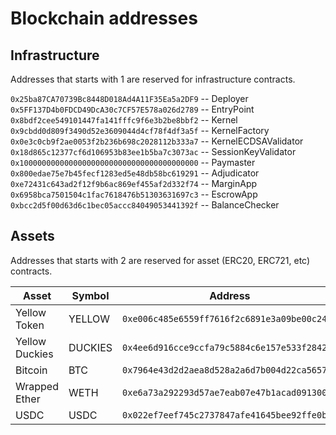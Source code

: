 # Blockchain addresses

## Infrastructure

Addresses that starts with 1 are reserved for infrastructure contracts.

`0x25ba87CA70739Bc8448D018Ad4A11F35Ea5a2DF9` -- Deployer
`0x5FF137D4b0FDCD49DcA30c7CF57E578a026d2789` -- EntryPoint
`0x8bdf2cee549101447fa141fffc9f6e3b2be8bbf2` -- Kernel
`0x9cbdd0d809f3490d52e3609044d4cf78f4df3a5f` -- KernelFactory
`0x0e3c0cb9f2ae0053f2b236b698c2028112b333a7` -- KernelECDSAValidator
`0x18d865c12377cf6d106953b83ee1b5ba7c3073ac` -- SessionKeyValidator
`0x1000000000000000000000000000000000000000` -- Paymaster
`0x800edae75e7b45fecf1283ed5e48db58bc619291` -- Adjudicator
`0xe72431c643ad2f12f9b6ac869ef455af2d332f74` -- MarginApp
`0x6958bca7501504c1fac7618476b51303631697c3` -- EscrowApp
`0xbcc2d5f00d63d6c1bec05accc84049053441392f` -- BalanceChecker

## Assets

Addresses that starts with 2 are reserved for asset (ERC20, ERC721, etc) contracts.

| Asset          | Symbol  | Address                                      | Decimals |
| -------------- | ------- | -------------------------------------------- | -------- |
| Yellow Token   | YELLOW  | `0xe006c485e6559ff7616f2c6891e3a09be00c24e4` | 8        |
| Yellow Duckies | DUCKIES | `0x4ee6d916cce9ccfa79c5884c6e157e533f2842a1` | 8        |
| Bitcoin        | BTC     | `0x7964e43d2d2aea8d528a2a6d7b004d22ca5657a7` | 18       |
| Wrapped Ether  | WETH    | `0xe6a73a292293d57ae7eab07e47b1acad091300a2` | 18       |
| USDC           | USDC    | `0x022ef7eef745c2737847afe41645bee92ffe0bf7` | 6        |
